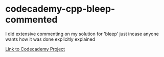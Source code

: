 # codecademy-cpp-bleep-commented

I did extensive commenting on my solution for 'bleep' just incase anyone wants how it was done explicitly explained

[Link to Codecademy Project](https://www.codecademy.com/courses/learn-c-plus-plus/projects/cpp-bleep)
